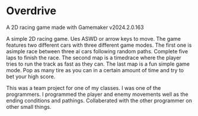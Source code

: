 # Overdrive
A 2D racing game made with Gamemaker v2024.2.0.163

A simple 2D racing game. Ues ASWD or arrow keys to move. The game features two different cars with three different game modes.
The first one is asimple race between three ai cars following random paths. Complete five laps to finish the race.
The second map is a timedrace where the player tries to run the track as fast as they can.
The last map is a fun simple game mode. Pop as many tire as you can in a certain amount of time and try to bet your high score.

This was a team project for one of my classes. I was one of the programmers.
I programmed the player and enemy movements well as the ending conditions and pathings. 
Collaberated with the other programmer on other small things.
